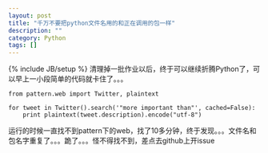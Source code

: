 ```yaml
---
layout: post
title: "千万不要把python文件名用的和正在调用的包一样"
description: ""
category: Python
tags: []
---
```

{% include JB/setup %}
清理掉一批作业以后，终于可以继续折腾Python了，可以早上一小段简单的代码就卡住了。。。

	from pattern.web import Twitter, plaintext

	for tweet in Twitter().search('"more important than"', cached=False):
		print plaintext(tweet.description).encode("utf-8")

运行的时候一直找不到pattern下的web，找了10多分钟，终于发现。。。文件名和包名字重复了。。。跪了。。。怪不得找不到，差点去github上开issue